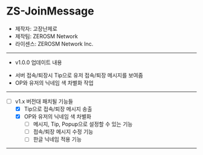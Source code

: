 # ZS-JoinMessage
- 제작자: 고장난제로
- 제작팀: ZEROSM Network
- 라이센스: ZEROSM Network Inc.

----------------------------------

* v1.0.0 업데이트 내용
 - 서버 접속/퇴장시 Tip으로 유저 접속/퇴장 메시지를 보여줌
 - OP와 유저의 닉네임 색 차별화 작업
 
 ----------------------------------
 
 - [ ] v1.x 버전대 패치될 기능들
  	- [x] Tip으로 접속/퇴장 메시지 송출
   - [x] OP와 유저의 닉네임 색 차별화
 	 - [ ] 메시지, Tip, Popup으로 설정할 수 있는 기능
 	 - [ ] 접속/퇴장 메시지 수정 기능
 	 - [ ] 한글 닉네임 적용 기능
 
 ----------------------------------
